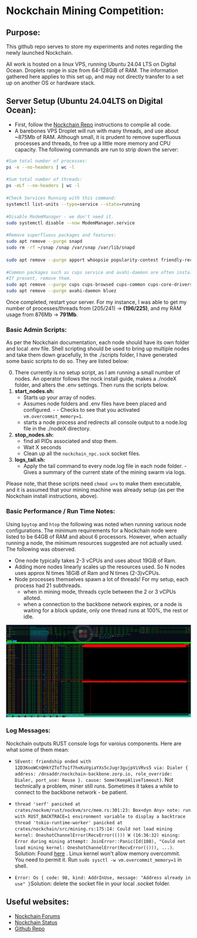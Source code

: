 # Nockchain Mining Competition:

## Purpose:

This github repo serves to store my experiments and notes regarding the newly launched Nockchain.

All work is hosted on a linux VPS, running Ubuntu 24.04 LTS on Digital Ocean. Droplets range in size from 64-128GiB of RAM.  The information gathered here applies to this set up, and may not directly transfer to a set up on another OS or hardware stack.

## Server Setup (Ubuntu 24.04LTS on Digital Ocean):

- First, follow the [Nockchain Repo](https://github.com/zorp-corp/nockchain/tree/master) instructions to compile all code.
- A barebones VPS Droplet will run with many threads, and use about ~875Mb of RAM. Although small, it is prudent to remove superfluous processes and threads, to free up a little more memory and CPU capacity. The following commands are run to strip down the server:

```sh
#Sum total number of processes:
ps -e --no-headers | wc -l

#Sum total number of threads:
ps -eLf --no-headers | wc -l

#Check Services Running with this command:
systemctl list-units --type=service --state=running

#Disable ModemManager - we don't need it.
sudo systemctl disable --now ModemManager.service

#Remove superfluous packages and features:
sudo apt remove --purge snapd
sudo rm -rf ~/snap /snap /var/snap /var/lib/snapd

sudo apt remove --purge apport whoopsie popularity-contest friendly-recovery

#Common packages such as cups service and avahi-daemon are often installed. 
#If present, remove them.
sudo apt remove --purge cups cups-browsed cups-common cups-core-drivers cups-daemon cups-client
sudo apt remove --purge avahi-daemon bluez

```

Once completed, restart your server.  For my instance, I was able to get my number of processes/threads from (205/241) $\longrightarrow$ **(196/225)**, and my RAM usage from 876Mb $\longrightarrow$ **791Mb**.

### Basic Admin Scripts:

As per the Nockchain documentation, each node should have its own folder and local .env file.  Shell scripting should be used to bring up multiple nodes and take them down gracefully, In the ./scripts folder, I have generated some basic scripts to do so. They are listed below:


0) There currently is no setup script, as I am running a small number of nodes. An operator follows the nock install guide, makes a ./nodeX folder, and alters the .env settings. Then runs the scripts below.
1) **start_nodes.sh:** 
    - Starts up your array of nodes. 
    - Assumes node folders and .env files have been placed and configured. - - Checks to see that you activated `vm.overcommit_memory=1`.
    - starts a node process and redirects all console output to a node.log file in the ./nodeX directory.
2) **stop_nodes.sh:** 
    - find all PIDs associated and stop them. 
    - Wait X seconds
    - Clean up all the `nockchain_npc.sock` socket files.
3) **logs_tail.sh:** 
    - Apply the tail command to every node.log file in each node folder. - Gives a summary of the current state of the mining swarm via logs.

Please note, that these scripts need `chmod u+x` to make them executable, and it is assumed that your mining machine was already setup (as per the Nockchain install instructions, above).






### Basic Performance / Run Time Notes:

Using `bpytop` and `htop` the following was noted when running various node configurations. The minimum requirements for a Nockchain node were listed to be 64GB of RAM and about 6 processors. However, when actually running a node, the minimum resources suggested are not actually used. The following was observed.

- One node typically takes 2-3 vCPUs and uses about 19GiB of Ram.
- Adding more nodes linearly scales up the resources used. So N nodes uses approx N times 18GiB of Ram and N times (2-3)vCPUs.
- Node processes themselves spawn a lot of threads! For my setup, each process had 21 subthreads.
    - when in mining mode, threads cycle between the 2 or 3 vCPUs alloted.
    - when a connection to the backbone network expires, or a node is waiting for a block update, only one thread runs at 100%, the rest or idle.

![htop image](./img/multi-thread.png)


### Log Messages:

Nockchain outputs RUST console logs for varoius components. Here are what some of them mean:

- ```SEvent: friendship ended with 12D3KooWCnQHkYZToT7o1f7hxKuVgiaYXs5cJugr3gujpViVRvs5 via: Dialer { address: /dnsaddr/nockchain-backbone.zorp.io, role_override: Dialer, port_use: Reuse }. cause: Some(KeepAliveTimeout)```. Not technically a problem, miner still runs. Sometimes it takes a while to connect to the backbone network - be patient.

- `thread 'serf' panicked at crates/nockvm/rust/nockvm/src/mem.rs:301:23: Box<dyn Any> note: run with RUST_BACKTRACE=1 environment variable to display a backtrace thread 'tokio-runtime-worker' panicked at crates/nockchain/src/mining.rs:175:14: Could not load mining kernel: OneshotChannelError(RecvError(())) W (16:36:32) mining: Error during mining attempt: JoinError::Panic(Id(108), "Could not load mining kernel: OneshotChannelError(RecvError(())), ...)`. Solution: Found [here](https://forum.nockchain.org/t/could-not-load-mining-kernel/526/13) . Linux kernel won't allow memory overcommit. You need to permit it. Run `sudo sysctl -w vm.overcommit_memory=1` in shell.


- `Error: Os { code: 98, kind: AddrInUse, message: "Address already in use" }`Solution: delete the socket file in your local .socket folder.

## Useful websites:

- [Nockchain Forums](https://forum.nockchain.org/)
- [Nockchain Status](https://status.nockchain.org/)
- [Github Repo](https://github.com/zorp-corp/nockchain)



